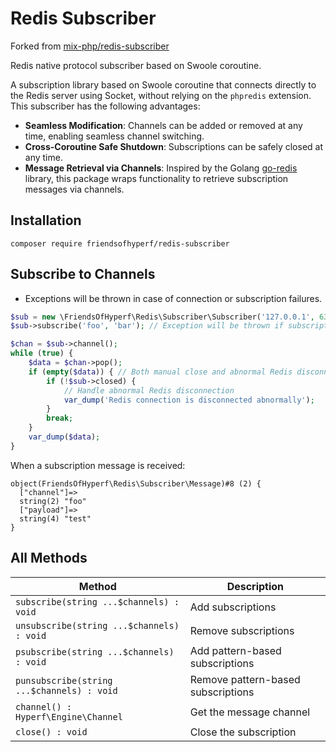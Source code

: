 # Redis Subscriber

Forked from [mix-php/redis-subscriber](https://github.com/mix-php/redis-subscriber)

Redis native protocol subscriber based on Swoole coroutine.

A subscription library based on Swoole coroutine that connects directly to the Redis server using Socket, without relying on the `phpredis` extension. This subscriber has the following advantages:

- **Seamless Modification**: Channels can be added or removed at any time, enabling seamless channel switching.
- **Cross-Coroutine Safe Shutdown**: Subscriptions can be safely closed at any time.
- **Message Retrieval via Channels**: Inspired by the Golang [go-redis](https://github.com/go-redis/redis) library, this package wraps functionality to retrieve subscription messages via channels.

## Installation

```shell
composer require friendsofhyperf/redis-subscriber
```

## Subscribe to Channels

- Exceptions will be thrown in case of connection or subscription failures.

```php
$sub = new \FriendsOfHyperf\Redis\Subscriber\Subscriber('127.0.0.1', 6379, '', 5); // Exception will be thrown if connection fails
$sub->subscribe('foo', 'bar'); // Exception will be thrown if subscription fails

$chan = $sub->channel();
while (true) {
    $data = $chan->pop();
    if (empty($data)) { // Both manual close and abnormal Redis disconnection will return false
        if (!$sub->closed) {
            // Handle abnormal Redis disconnection
            var_dump('Redis connection is disconnected abnormally');
        }
        break;
    }
    var_dump($data);
}
```

When a subscription message is received:

```shell
object(FriendsOfHyperf\Redis\Subscriber\Message)#8 (2) {
  ["channel"]=>
  string(2) "foo"
  ["payload"]=>
  string(4) "test"
}
```

## All Methods

| Method | Description |
| --- | --- |
| `subscribe(string ...$channels) : void` | Add subscriptions |
| `unsubscribe(string ...$channels) : void` | Remove subscriptions |
| `psubscribe(string ...$channels) : void` | Add pattern-based subscriptions |
| `punsubscribe(string ...$channels) : void` | Remove pattern-based subscriptions |
| `channel() : Hyperf\Engine\Channel` | Get the message channel |
| `close() : void` | Close the subscription |
